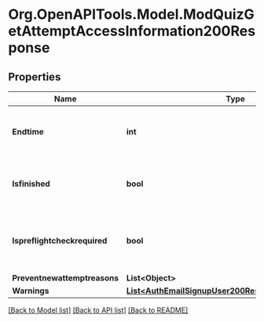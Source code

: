 # Org.OpenAPITools.Model.ModQuizGetAttemptAccessInformation200Response

## Properties

Name | Type | Description | Notes
------------ | ------------- | ------------- | -------------
**Endtime** | **int** | When the attempt must be submitted (determined by rules). | [optional] [default to null]
**Isfinished** | **bool** | Whether there is no way the user will ever be allowed to attempt. | [default to null]
**Ispreflightcheckrequired** | **bool** | whether a check is required before the user                                                                     starts/continues his attempt. | [optional] [default to null]
**Preventnewattemptreasons** | **List&lt;Object&gt;** |  | 
**Warnings** | [**List&lt;AuthEmailSignupUser200ResponseWarningsInner&gt;**](AuthEmailSignupUser200ResponseWarningsInner.md) |  | [optional] 

[[Back to Model list]](../README.md#documentation-for-models) [[Back to API list]](../README.md#documentation-for-api-endpoints) [[Back to README]](../README.md)

